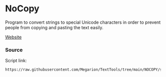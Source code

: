 # NoCopy
Program to convert strings to special Unicode characters in order to prevent people from copying and pasting the text easily.

[Website](https://megarion.github.io/TextTools/NOCOPY/)

### Source
Script link:
```
https://raw.githubusercontent.com/Megarion/TextTools/tree/main/NOCOPY/scripts/convert.js
```